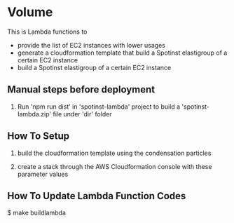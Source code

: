 
# Volume

This is Lambda functions to
  - provide the list of EC2 instances with lower usages
  - generate a cloudformation template that build a Spotinst elastigroup of a certain EC2 instance
  - build a Spotinst elastigroup of a certain EC2 instance


## Manual steps before deployment

   1. Run 'npm run dist' in 'spotinst-lambda' project to build a 'spotinst-lambda.zip' file under 'dir' folder

## How To Setup

   1. build the cloudformation template using the condensation particles

   2. create a stack through the AWS Cloudformation console with these parameter values


## How To Update Lambda Function Codes

   $ make buildlambda
